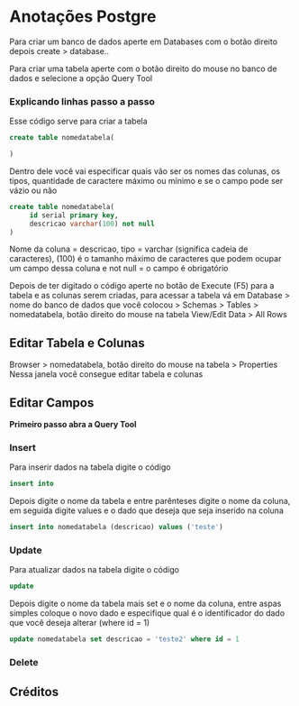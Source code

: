 # Anotações Postgre
Para criar um banco de dados aperte em Databases com o botão direito depois create > database..

Para criar uma tabela aperte com o botão direito do mouse no banco de dados e selecione a opção Query Tool

### Explicando linhas passo a passo
Esse código serve para criar a tabela
~~~sql
create table nomedatabela(

)
~~~
Dentro dele você vai especificar quais vão ser os nomes das colunas, os tipos, quantidade de caractere máximo ou mínimo e se o campo pode ser vázio ou não  
~~~sql
create table nomedatabela(
     id serial primary key,
     descricao varchar(100) not null
)
~~~
Nome da coluna = descricao, tipo = varchar (significa cadeia de caracteres), (100) é o tamanho máximo de caracteres que podem ocupar um campo dessa coluna e not null = o campo é obrigatório

Depois de ter digitado o código aperte no botão de Execute (F5) para a tabela e as colunas serem criadas, para acessar a tabela vá em Database > nome do banco de dados que você colocou > Schemas > Tables > nomedatabela, botão direito do mouse na tabela View/Edit Data > All Rows 

## Editar Tabela e Colunas
Browser > nomedatabela, botão direito do mouse na tabela > Properties<br>
Nessa janela você consegue editar tabela e colunas
## Editar Campos
**Primeiro passo abra a Query Tool**
### Insert
Para inserir dados na tabela digite o código
~~~sql
insert into 
~~~
Depois digite o nome da tabela e entre parênteses digite o nome da coluna, em seguida digite values e o dado que deseja que seja inserido na coluna
~~~sql
insert into nomedatabela (descricao) values ('teste')
~~~
### Update
Para atualizar dados na tabela digite o código
~~~sql
update
~~~
Depois digite o nome da tabela mais set e o nome da coluna, entre aspas simples coloque o novo dado e especifique qual é o identificador do dado que você deseja alterar (where id = 1)  
~~~sql
update nomedatabela set descricao = 'teste2' where id = 1
~~~
### Delete
## Créditos
